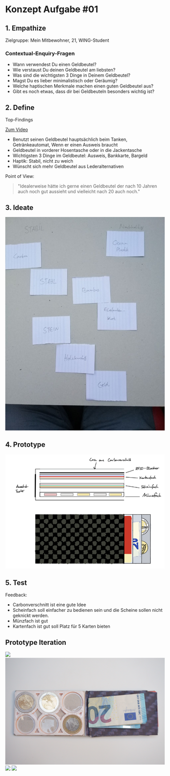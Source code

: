<body>
<H1> Konzept Aufgabe #01</H1>

<H2>1. Empathize</H2>
<p>Zielgruppe: Mein Mitbewohner, 21, WING-Student</p>
<H3>Contextual-Enquiry-Fragen</H3>
<ul>
    <li>Wann verwendest Du einen Geldbeutel?</li>
    <li>Wie verstaust Du deinen Geldbeutel am liebsten?</li>
    <li>Was sind die wichtigsten 3 Dinge in Deinem Geldbeutel?</li>
    <li>Magst Du es lieber minimalistisch oder Geräumig?</li>
    <li>Welche haptischen Merkmale machen einen guten Geldbeutel aus?</li>
    <li>Gibt es noch etwas, dass dir bei Geldbeuteln besonders wichtig ist?</li>
</ul>
<H2>2. Define</H2>
<p>Top-Findings</p>
<a href="https://www.youtube.com/watch?v=NFP_E--Ouzo&feature=youtu.be" target="_blank">Zum Video</a>
<ul>
    <li>Benutzt seinen Geldbeutel hauptsächlich beim Tanken, Getränkeautomat, Wenn er einen Ausweis braucht
    </li>
    <li>Geldbeutel in vorderer Hosentasche oder in die Jackentasche</li>
    <li>Wichtigsten 3 Dinge im Geldbeutel: Ausweis, Bankkarte, Bargeld</li>
    <li>Haptik: Stabil, nicht zu weich</li>
    <li>Wünscht sich mehr Geldbeutel aus Lederalternativen</li>
</ul>
<p>Point of View:</p>
<blockquote>"Idealerweise hätte ich gerne einen Geldbeutel der nach 10 Jahren auch noch gut aussieht und vielleicht nach
    20 auch noch."
</blockquote>
<H2>3. Ideate</H2>
<img src="img/Cardsorting.jpg">
<H2>4. Prototype</H2>
<img src="img/prototype.png">
<H2>5. Test</H2>
<p>Feedback:</p>
<ul>
    <li>Carbonverschnitt ist eine gute Idee</li>
    <li>Scheinfach soll einfacher zu bedienen sein und die Scheine sollen nicht geknickt werden.</li>
    <li>Münzfach ist gut</li>
    <li>Kartenfach ist gut soll Platz für 5 Karten bieten</li>
</ul>
<H2>Prototype Iteration</H2>
<img src="img/front.JPG">
<img src="img/innen.JPG">
<img src="img/münzfach.JPG">
<img src="img/rückseite.JPG">
<script src="js/scripts.JPG"></script>
</body>
</html>